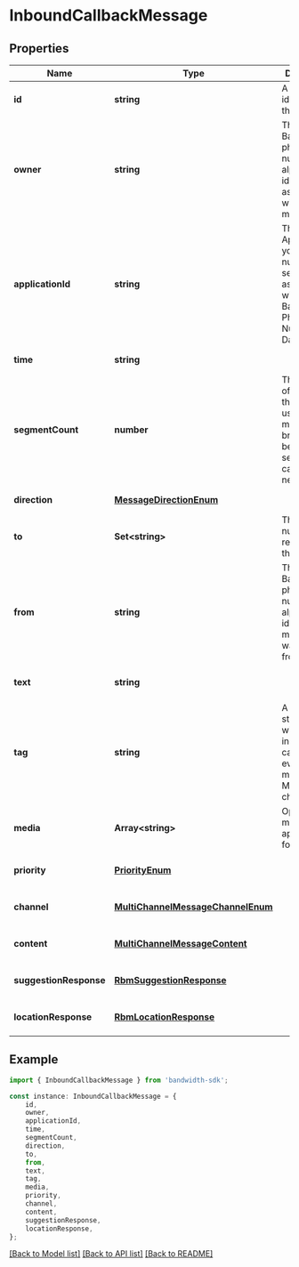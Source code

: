 # InboundCallbackMessage


## Properties

Name | Type | Description | Notes
------------ | ------------- | ------------- | -------------
**id** | **string** | A unique identifier of the message. | [default to undefined]
**owner** | **string** | The Bandwidth phone number or alphanumeric identifier associated with the message. | [default to undefined]
**applicationId** | **string** | The ID of the Application your from number or senderId is associated with in the Bandwidth Phone Number Dashboard. | [default to undefined]
**time** | **string** |  | [default to undefined]
**segmentCount** | **number** | The number of segments the user\&#39;s message is broken into before sending over carrier networks. | [default to undefined]
**direction** | [**MessageDirectionEnum**](MessageDirectionEnum.md) |  | [default to undefined]
**to** | **Set&lt;string&gt;** | The phone number recipients of the message. | [default to undefined]
**from** | **string** | The Bandwidth phone number or alphanumeric identifier the message was sent from. | [default to undefined]
**text** | **string** |  | [optional] [default to undefined]
**tag** | **string** | A custom string that will be included in callback events of the message. Max 1024 characters. | [optional] [default to undefined]
**media** | **Array&lt;string&gt;** | Optional media, not applicable for sms | [optional] [default to undefined]
**priority** | [**PriorityEnum**](PriorityEnum.md) |  | [optional] [default to undefined]
**channel** | [**MultiChannelMessageChannelEnum**](MultiChannelMessageChannelEnum.md) |  | [optional] [default to undefined]
**content** | [**MultiChannelMessageContent**](MultiChannelMessageContent.md) |  | [optional] [default to undefined]
**suggestionResponse** | [**RbmSuggestionResponse**](RbmSuggestionResponse.md) |  | [optional] [default to undefined]
**locationResponse** | [**RbmLocationResponse**](RbmLocationResponse.md) |  | [optional] [default to undefined]

## Example

```typescript
import { InboundCallbackMessage } from 'bandwidth-sdk';

const instance: InboundCallbackMessage = {
    id,
    owner,
    applicationId,
    time,
    segmentCount,
    direction,
    to,
    from,
    text,
    tag,
    media,
    priority,
    channel,
    content,
    suggestionResponse,
    locationResponse,
};
```

[[Back to Model list]](../README.md#documentation-for-models) [[Back to API list]](../README.md#documentation-for-api-endpoints) [[Back to README]](../README.md)
